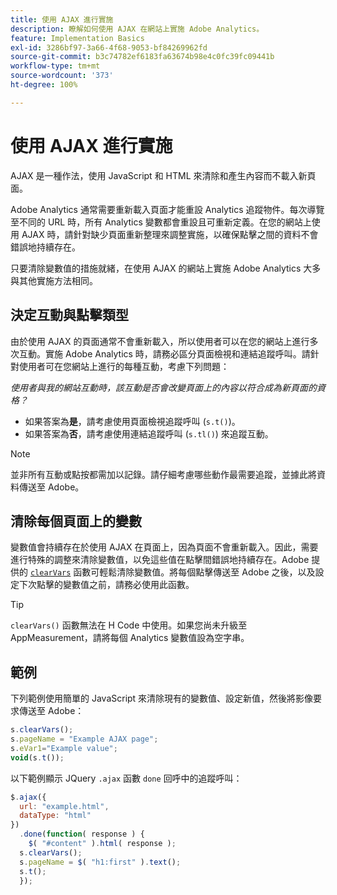 ```yaml
---
title: 使用 AJAX 進行實施
description: 瞭解如何使用 AJAX 在網站上實施 Adobe Analytics。
feature: Implementation Basics
exl-id: 3286bf97-3a66-4f68-9053-bf84269962fd
source-git-commit: b3c74782ef6183fa63674b98e4c0fc39fc09441b
workflow-type: tm+mt
source-wordcount: '373'
ht-degree: 100%

---
```


# 使用 AJAX 進行實施

AJAX 是一種作法，使用 JavaScript 和 HTML 來清除和產生內容而不載入新頁面。

Adobe Analytics 通常需要重新載入頁面才能重設 Analytics 追蹤物件。每次導覽至不同的 URL 時，所有 Analytics 變數都會重設且可重新定義。在您的網站上使用 AJAX 時，請針對缺少頁面重新整理來調整實施，以確保點擊之間的資料不會錯誤地持續存在。

只要清除變數值的措施就緒，在使用 AJAX 的網站上實施 Adobe Analytics 大多與其他實施方法相同。

## 決定互動與點擊類型

由於使用 AJAX 的頁面通常不會重新載入，所以使用者可以在您的網站上進行多次互動。實施 Adobe Analytics 時，請務必區分頁面檢視和連結追蹤呼叫。請針對使用者可在您網站上進行的每種互動，考慮下列問題：

*使用者與我的網站互動時，該互動是否會改變頁面上的內容以符合成為新頁面的資格？*

* 如果答案為&#x200B;**是**，請考慮使用頁面檢視追蹤呼叫 (`s.t()`)。
* 如果答案為&#x200B;**否**，請考慮使用連結追蹤呼叫 (`s.tl()`) 來追蹤互動。

>[!NOTE]
>
>並非所有互動或點按都需加以記錄。請仔細考慮哪些動作最需要追蹤，並據此將資料傳送至 Adobe。

## 清除每個頁面上的變數

變數值會持續存在於使用 AJAX 在頁面上，因為頁面不會重新載入。因此，需要進行特殊的調整來清除變數值，以免這些值在點擊間錯誤地持續存在。Adobe 提供的 [`clearVars`](../vars/functions/clearvars.md) 函數可輕鬆清除變數值。將每個點擊傳送至 Adobe 之後，以及設定下次點擊的變數值之前，請務必使用此函數。

>[!TIP]
>
>`clearVars()` 函數無法在 H Code 中使用。如果您尚未升級至 AppMeasurement，請將每個 Analytics 變數值設為空字串。

## 範例

下列範例使用簡單的 JavaScript 來清除現有的變數值、設定新值，然後將影像要求傳送至 Adobe：

```js
s.clearVars();
s.pageName = "Example AJAX page";
s.eVar1="Example value";
void(s.t());
```

以下範例顯示 JQuery `.ajax` 函數 `done` 回呼中的追蹤呼叫：

```js
$.ajax({
  url: "example.html",
  dataType: "html"
})
  .done(function( response ) {
    $( "#content" ).html( response );
  s.clearVars();
  s.pageName = $( "h1:first" ).text();
  s.t();
  });
```
